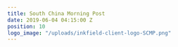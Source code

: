 ```yaml
---
title: South China Morning Post
date: 2019-06-04 04:15:00 Z
position: 10
logo_image: "/uploads/inkfield-client-logo-SCMP.png"
---
```


